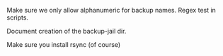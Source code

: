 Make sure we only allow alphanumeric for backup names. Regex test in scripts.

Document creation of the backup-jail dir.

Make sure you install rsync (of course)
